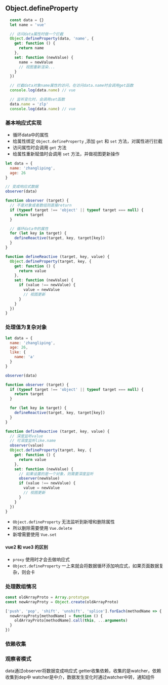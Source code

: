 ## Object.defineProperty

```js
  const data = {}
  let name = 'vue'

  // 访问data属性时做一个拦截
  Object.defineProperty(data, 'name', {
    get: function () {
      return name
    },
    set: function (newValue) {
      name = newValue
      // 视图重新渲染...
    }
  })

  // 拦截data对象name属性的访问，在访问data.name时会调用get函数
  console.log(data.name) // vue

  // 监听变化时，会调用set函数
  data.name = 'zlp'
  console.log(data.name) // vue

```
### 基本响应式实现
* 循环data中的属性
* 给属性绑定 `Object.defineProperty` ,添加 `get` 和 `set` 方法，对属性进行拦截
* 访问属性时会调用 `get` 方法
* 给属性重新赋值时会调用 `set` 方法，并做视图更新操作

```js
let data = {
  name: 'zhangliping',
  age: 26
}

// 变成响应式数据
observer(data)

function observer (target) {
  // 不是对象或者数组则直接return
  if (typeof target !== 'object' || typeof target === null) {
    return target
  }

  // 循环data中的属性
  for (let key in target) {
    defineReactive(target, key, target[key])
  }
}

function defineReactive (target, key, value) {
  Object.defineProperty(target, key, {
    get: function () {
      return value
    },
    set: function (newValue) {
      if (value !== newValue) {
        value = newValue
        // 视图更新
      }
    }
  })
}
```

### 处理值为复杂对象
```js
let data = {
  name: 'zhangliping',
  age: 26,
  like: {
    name: 'a'
  }
}

observer(data)

function observer (target) {
  if (typeof target !== 'object' || typeof target === null) {
    return target
  }

  for (let key in target) {
    defineReactive(target, key, target[key])
  }
}

function defineReactive (target, key, value) {
  // 深度监听value
  // 可深度监听like.name
  observer(value)
  Object.defineProperty(target, key, {
    get: function () {
      return value
    },
    set: function (newValue) {
      // 如果设置的是一个对象，则需要深度监听
      observer(newValue)
      if (value !== newValue) {
        value = newValue
        // 视图更新
      }
    }
  })
}
```
* `Object.defineProperty` 无法监听到新增和删除属性
* 所以删除需要使用 `Vue.delete`
* 新增需要使用 `Vue.set`

#### vue2 和 vue3 的区别
* `proxy` 使用时才会去做响应式
* `Object.defineProperty` 一上来就会将数据循环添加响应式，如果页面数据复杂，则会卡

### 处理数组情况

```js
const oldArrayProto = Array.prototype
const newArrayProty = Object.create(oldArrayProto)

['push', 'pop', 'shift', 'unshift', 'splice'].forEach(methodName => {
  newArrayProty[methodName] = function () {
    oldArrayProto[methodName].call(this, ...arguments)
  }
})

```
### 依赖收集


### 观察者模式


data通过observer将数据变成响应式
getter收集依赖，收集的是watcher，依赖收集到dep中
watcher是中介，数据发生变化时通过watcher中转，通知组件